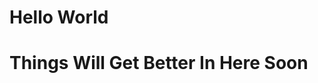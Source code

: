 <html>
<p style="background-image: url('[img_girl.jpg](https://github.com/ahmetdenizeroz/ahmetdenizeroz.github.io/blob/main/sokak%20lambas%C4%B1%20deneme%202.png)');">
<body>
<h1>Hello World</h1>
<h1>Things Will Get Better In Here Soon</h1>
</body>
</html>
